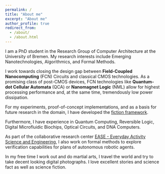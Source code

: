 ```yaml
---
permalink: /
title: "About me"
excerpt: "About me"
author_profile: true
redirect_from: 
  - /about/
  - /about.html
---
```


I am a PhD student in the Research Group of Computer Architecture at the University of Bremen. My research interests include Emerging Nanotechnologies, Algorithmics, and Formal Methods. 

I work towards closing the design gap between **Field-Coupled Nanocomputing** (FCN) Circuits and classical CMOS technologies. As a promising class of post-CMOS devices, FCN technologies like **Quantum-dot Cellular Automata** (QCA) or **Nanomagnet Logic** (NML) allow for highest processing performance and, at the same time, tremendously low power dissipation.

For my experiments, proof-of-concept implementations, and as a basis for future research in the domain, I have developed the [fiction framework](https://github.com/marcelwa/fiction).

Furthermore, I have experience in Quantum Computing, Reversible Logic, Digital Microfluidic Biochips, Optical Circuits, and DNA Computers.

As part of the collaborative research center [EASE - Everyday Activity Science and Engineering](https://ease-crc.org/), I also work on formal methods to explore verification capabilities for plans of autonomous robotic agents.

In my free time I work out and do martial arts, I travel the world and try to take decent looking digital photographs. I love excellent stories and science fact as well as science fiction.
